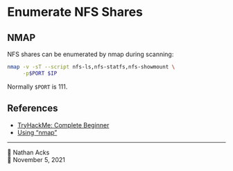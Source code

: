 # Enumerate NFS Shares

## NMAP

NFS shares can be enumerated by nmap during scanning:

```bash
nmap -v -sT --script nfs-ls,nfs-statfs,nfs-showmount \
     -p$PORT $IP
```

Normally `$PORT` is 111.

## References

* [TryHackMe: Complete Beginner](tryhackme-complete-beginner.md)
* [Using “nmap”](nmap.md)

- - - -

<span aria-hidden="true">👤</span> Nathan Acks  
<span aria-hidden="true">📅</span> November 5, 2021
